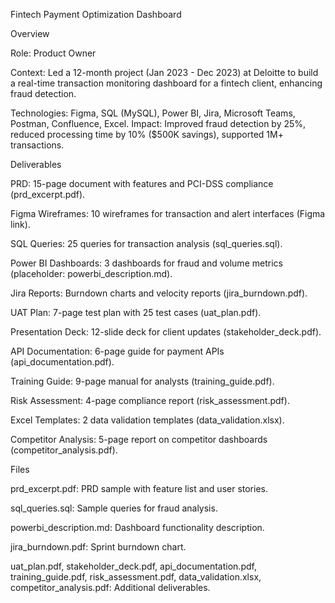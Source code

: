 Fintech Payment Optimization Dashboard

Overview

Role: Product Owner

Context: Led a 12-month project (Jan 2023 - Dec 2023) at Deloitte to build a real-time transaction monitoring dashboard for a fintech client, enhancing fraud detection.

Technologies: Figma, SQL (MySQL), Power BI, Jira, Microsoft Teams, Postman, Confluence, Excel.
Impact: Improved fraud detection by 25%, reduced processing time by 10% ($500K savings), supported 1M+ transactions.


Deliverables

PRD: 15-page document with features and PCI-DSS compliance (prd_excerpt.pdf).

Figma Wireframes: 10 wireframes for transaction and alert interfaces (Figma link).

SQL Queries: 25 queries for transaction analysis (sql_queries.sql).

Power BI Dashboards: 3 dashboards for fraud and volume metrics (placeholder: powerbi_description.md).

Jira Reports: Burndown charts and velocity reports (jira_burndown.pdf).

UAT Plan: 7-page test plan with 25 test cases (uat_plan.pdf).

Presentation Deck: 12-slide deck for client updates (stakeholder_deck.pdf).

API Documentation: 6-page guide for payment APIs (api_documentation.pdf).

Training Guide: 9-page manual for analysts (training_guide.pdf).

Risk Assessment: 4-page compliance report (risk_assessment.pdf).

Excel Templates: 2 data validation templates (data_validation.xlsx).

Competitor Analysis: 5-page report on competitor dashboards (competitor_analysis.pdf).


Files

prd_excerpt.pdf: PRD sample with feature list and user stories.

sql_queries.sql: Sample queries for fraud analysis.

powerbi_description.md: Dashboard functionality description.

jira_burndown.pdf: Sprint burndown chart.

uat_plan.pdf, stakeholder_deck.pdf, api_documentation.pdf, training_guide.pdf, risk_assessment.pdf, data_validation.xlsx, competitor_analysis.pdf: Additional deliverables.
